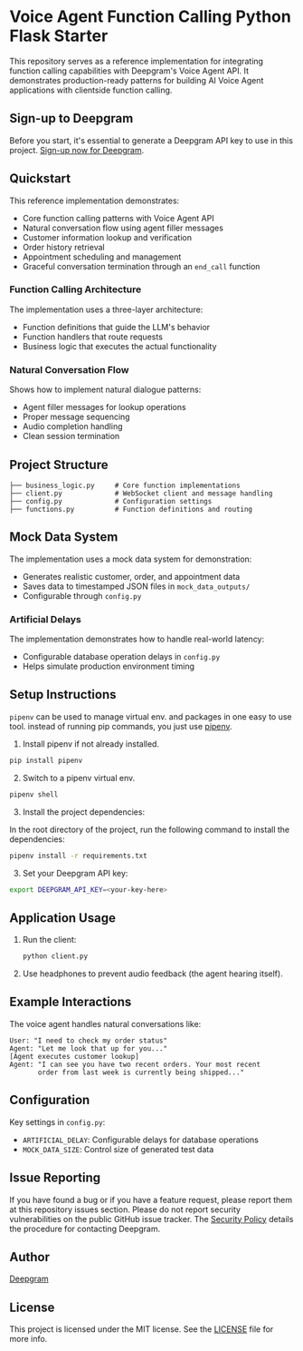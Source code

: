 # Voice Agent Function Calling Python Flask Starter

This repository serves as a reference implementation for integrating function calling capabilities with Deepgram's Voice Agent API. It demonstrates production-ready patterns for building AI Voice Agent applications with clientside function calling.

## Sign-up to Deepgram

Before you start, it's essential to generate a Deepgram API key to use in this project. [Sign-up now for Deepgram](https://console.deepgram.com/signup).

## Quickstart

This reference implementation demonstrates:

- Core function calling patterns with Voice Agent API
- Natural conversation flow using agent filler messages
- Customer information lookup and verification
- Order history retrieval
- Appointment scheduling and management
- Graceful conversation termination through an `end_call` function

### Function Calling Architecture
The implementation uses a three-layer architecture:
- Function definitions that guide the LLM's behavior
- Function handlers that route requests
- Business logic that executes the actual functionality

### Natural Conversation Flow
Shows how to implement natural dialogue patterns:
- Agent filler messages for lookup operations
- Proper message sequencing
- Audio completion handling
- Clean session termination

## Project Structure

```
├── business_logic.py     # Core function implementations
├── client.py             # WebSocket client and message handling
├── config.py             # Configuration settings
├── functions.py          # Function definitions and routing
```

## Mock Data System

The implementation uses a mock data system for demonstration:
- Generates realistic customer, order, and appointment data
- Saves data to timestamped JSON files in `mock_data_outputs/`
- Configurable through `config.py`

### Artificial Delays
The implementation demonstrates how to handle real-world latency:
- Configurable database operation delays in `config.py`
- Helps simulate production environment timing

## Setup Instructions

`pipenv`  can be used to manage virtual env. and packages in one easy to use tool. instead of running pip commands, you just use [pipenv](https://pypi.org/project/pipenv/).

1. Install pipenv if not already installed.

```bash
pip install pipenv
```

2. Switch to a pipenv virtual env.
```bash
pipenv shell
```

3. Install the project dependencies:

In the root directory of the project, run the following command to install the dependencies:

```bash
pipenv install -r requirements.txt
```

3. Set your Deepgram API key:
```bash
export DEEPGRAM_API_KEY=<your-key-here>
```

## Application Usage

1. Run the client:
   ```bash
   python client.py
   ```

2. Use headphones to prevent audio feedback (the agent hearing itself).

## Example Interactions

The voice agent handles natural conversations like:

```
User: "I need to check my order status"
Agent: "Let me look that up for you..."
[Agent executes customer lookup]
Agent: "I can see you have two recent orders. Your most recent
       order from last week is currently being shipped..."
```

## Configuration

Key settings in `config.py`:
- `ARTIFICIAL_DELAY`: Configurable delays for database operations
- `MOCK_DATA_SIZE`: Control size of generated test data


## Issue Reporting

If you have found a bug or if you have a feature request, please report them at this repository issues section. Please do not report security vulnerabilities on the public GitHub issue tracker. The [Security Policy](./SECURITY.md) details the procedure for contacting Deepgram.

## Author

[Deepgram](https://deepgram.com)

## License

This project is licensed under the MIT license. See the [LICENSE](./LICENSE) file for more info.
